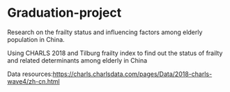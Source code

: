 # Graduation-project

Research on the frailty status and influencing factors among elderly population in China.

Using CHARLS 2018 and Tilburg frailty index to find out the status of frailty and related determinants among elderly in China

Data resources:https://charls.charlsdata.com/pages/Data/2018-charls-wave4/zh-cn.html
